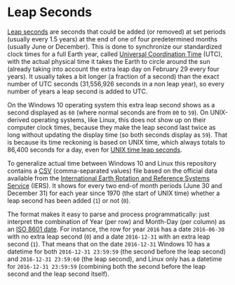 # Leap Seconds

[Leap seconds](https://en.wikipedia.org/wiki/Leap_second) are seconds that could be added (or removed) at set periods (usually every 1.5 years) at the end of one of four predetermined months (usually June or December). This is done to synchronize our standardized clock times for a full Earth year, called [Universal Coordination Time](https://en.wikipedia.org/wiki/Coordinated_Universal_Time) (UTC), with the actual physical time it takes the Earth to circle around the sun (already taking into account the extra leap day on February 29 every four years). It usually takes a bit longer (a fraction of a second) than the exact number of UTC seconds (31,556,926 seconds in a non leap year), so every number of years a leap second is added to UTC.

On the Windows 10 operating system this extra leap second shows as a second displayed as `60` (where normal seconds are from `00` to `59`). On UNIX-derived operating systems, like Linux, this does not show up on their computer clock times, because they make the leap second last twice as long without updating the display time (so both seconds display as `59`). That is because its time reckoning is based on UNIX time, which always totals to 86,400 seconds for a day, even for [UNIX time leap seconds](https://en.wikipedia.org/wiki/Unix_time#Leap_seconds).  

To generalize actual time between Windows 10 and Linux this repository contains a [CSV](https://en.wikipedia.org/wiki/Comma-separated_values) (comma-separated values) file based on the official data available from the [International Earth Rotation and Reference Systems Service](https://www.iers.org) (IERS). It shows for every two end-of month periods (June 30 and December 31) for each year since 1970 (the start of UNIX time) whether a leap second has been added (`1`) or not (`0`).

The format makes it easy to parse and process programmatically: just interpret the combination of Year (per row) and Month-Day (per column) as an [ISO 8601 date](https://en.wikipedia.org/wiki/ISO_8601). For instance, the row for year `2016` has a date `2016-06-30` with no extra leap second (`0`) and a date `2016-12-31` with an extra leap second (`1`). That means that on the date `2016-12-31`  Windows 10 has a datetime for both `2016-12-31 23:59:59` (the second before the leap second) and `2016-12-31 23:59:60` (the leap second), and Linux only has a datetime for `2016-12-31 23:59:59` (combining both the second before the leap second and the leap second itself).
